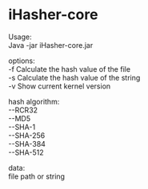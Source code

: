 # iHasher-core
Usage:  
Java -jar iHasher-core.jar <options> <hash algorithm> <data>

options:  
    -f      Calculate the hash value of the file  
    -s      Calculate the hash value of the string  
    -v      Show current kernel version  

hash algorithm:  
    --RCR32  
    --MD5  
    --SHA-1  
    --SHA-256  
    --SHA-384  
    --SHA-512  

data:  
    file path or string

